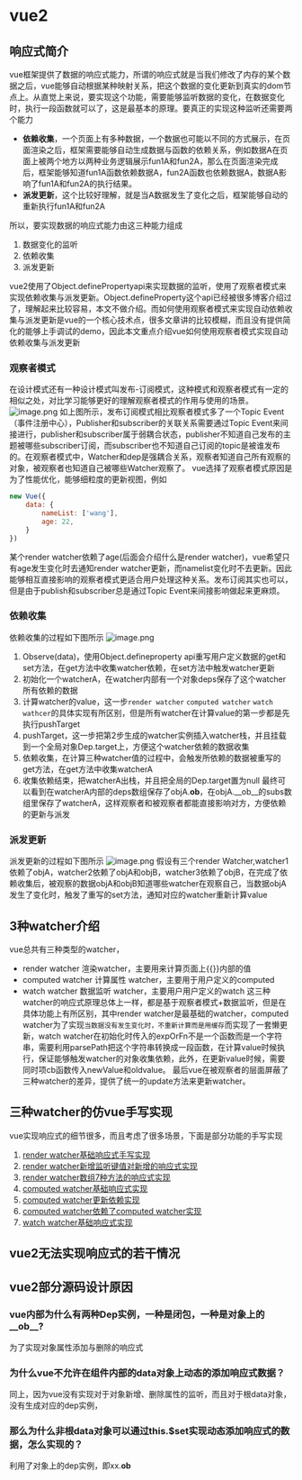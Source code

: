 # vue2

## 响应式简介

vue框架提供了数据的响应式能力，所谓的响应式就是当我们修改了内存的某个数据之后，vue能够自动根据某种映射关系，把这个数据的变化更新到真实的dom节点上。从直觉上来说，要实现这个功能，需要能够监听数据的变化，在数据变化时，执行一段函数就可以了，这是最基本的原理。要真正的实现这种监听还需要两个能力

* **依赖收集**，一个页面上有多种数据，一个数据也可能以不同的方式展示，在页面渲染之后，框架需要能够自动生成数据与函数的依赖关系，例如数据A在页面上被两个地方以两种业务逻辑展示fun1A和fun2A，那么在页面渲染完成后，框架能够知道fun1A函数依赖数据A，fun2A函数也依赖数据A，数据A影响了fun1A和fun2A的执行结果。
* **派发更新**，这个比较好理解，就是当A数据发生了变化之后，框架能够自动的重新执行fun1A和fun2A

所以，要实现数据的响应式能力由这三种能力组成

1. 数据变化的监听
2. 依赖收集
3. 派发更新

vue2使用了Object.definePropertyapi来实现数据的监听，使用了观察者模式来实现依赖收集与派发更新。Object.defineProperty这个api已经被很多博客介绍过了，理解起来比较容易，本文不做介绍。而如何使用观察者模式来实现自动依赖收集与派发更新是vue的一个核心技术点，很多文章讲的比较模糊，而且没有提供简化的能够上手调试的demo，因此本文重点介绍vue如何使用观察者模式实现自动依赖收集与派发更新

### 观察者模式

在设计模式还有一种设计模式叫发布-订阅模式，这种模式和观察者模式有一定的相似之处，对比学习能够更好的理解观察者模式的作用与使用的场景。
![image.png](http://101.133.143.249:3000/api/getImage/image_593f891a-d507-41d5-bef4-e73682919717.png)
如上图所示，发布订阅模式相比观察者模式多了一个Topic Event（事件注册中心），Publisher和subscriber的关联关系需要通过Topic Event来间接进行，publisher和subscriber属于弱耦合状态，publisher不知道自己发布的主题被哪些subscriber订阅，而subscriber也不知道自己订阅的topic是被谁发布的。在观察者模式中，Watcher和dep是强耦合关系，观察者知道自己所有观察的对象，被观察者也知道自己被哪些Watcher观察了。
vue选择了观察者模式原因是为了性能优化，能够细粒度的更新视图，例如

```javascript
new Vue({
    data: {
        nameList: ['wang'],
        age: 22,
    }
})
```

某个render watcher依赖了age(后面会介绍什么是render watcher)，vue希望只有age发生变化时去通知render watcher更新，而namelist变化时不去更新。因此能够相互直接影响的观察者模式更适合用户处理这种关系。发布订阅其实也可以，但是由于publish和subscriber总是通过Topic Event来间接影响做起来更麻烦。

### 依赖收集

依赖收集的过程如下图所示
![image.png](http://101.133.143.249:3000/api/getImage/image_6e413c9f-c534-4329-9f4b-368abf9ce9df.png)

1. Observe(data)，使用Object.defineproperty api重写用户定义数据的get和set方法，在get方法中收集watcher依赖，在set方法中触发watcher更新
2. 初始化一个watcherA，在watcher内部有一个对象deps保存了这个watcher所有依赖的数据
3. 计算watcher的value，这一步`render watcher` `computed watcher` `watch wathcer`的具体实现有所区别，但是所有watcher在计算value的第一步都是先执行pushTarget
4. pushTarget，这一步把第2步生成的watcher实例插入watcher栈，并且挂载到一个全局对象Dep.target上，方便这个watcher依赖的数据收集
5. 依赖收集，在计算三种watcher值的过程中，会触发所依赖的数据被重写的get方法，在get方法中收集watcherA
6. 收集依赖结束，把watcherA出栈，并且把全局的Dep.target置为null
   最终可以看到在watcherA内部的deps数组保存了objA.__ob__，在objA.__ob__的subs数组里保存了watcherA，这样观察者和被观察者都能直接影响对方，方便依赖的更新与派发

### 派发更新

派发更新的过程如下图所示
![image.png](http://101.133.143.249:3000/api/getImage/image_64109d98-cd41-4711-be6d-b39689243d16.png)
假设有三个render Watcher,watcher1依赖了objA，watcher2依赖了objA和objB，watcher3依赖了objB，在完成了依赖收集后，被观察的数据objA和objB知道哪些watcher在观察自己，当数据objA发生了变化时，触发了重写的set方法，通知对应的watcher重新计算value

## 3种watcher介绍

vue总共有三种类型的watcher，

* render watcher 渲染watcher，主要用来计算页面上{{}}内部的值
* computed watcher 计算属性 watcher，主要用于用户定义的computed
* watch watcher 数据监听 watcher，主要用户用户定义的watch
  这三种watcher的响应式原理总体上一样，都是基于观察者模式+数据监听，但是在具体功能上有所区别，其中render watcher是最基础的watcher，computed watcher为了实现`当数据没有发生变化时，不重新计算而是用缓存`而实现了一套懒更新，watch watcher在初始化时传入的expOrFn不是一个函数而是一个字符串，需要利用parsePath把这个字符串转换成一段函数，在计算value时候执行，保证能够触发watcher的对象收集依赖，此外，在更新value时候，需要同时项cb函数传入newValue和oldvalue。
  最后vue在被观察者的层面屏蔽了三种watcher的差异，提供了统一的update方法来更新watcher。

## 三种watcher的仿vue手写实现

vue实现响应式的细节很多，而且考虑了很多场景，下面是部分功能的手写实现

1. [render watcher基础响应式手写实现](https://github.com/shenjipo/vue-study/blob/master/1.reactive(1.base).html)
2. [render watcher新增监听键值对新增的响应式实现](https://github.com/shenjipo/vue-study/blob/master/1.reactive(2.%E5%AF%B9%E8%B1%A1%E9%94%AE%E6%96%B0%E5%A2%9E%E5%88%A0%E9%99%A4key%E7%9A%84%E5%93%8D%E5%BA%94%E5%BC%8F).html)
3. [render watcher数组7种方法的响应式实现](https://github.com/shenjipo/vue-study/blob/master/1.reactive(3.%E6%95%B0%E7%BB%84reactive).html)
4. [computed watcher基础响应式实现](https://github.com/shenjipo/vue-study/blob/master/3.computed(1.base).html)
5. [computed watcher更新依赖实现](https://github.com/shenjipo/vue-study/blob/master/3.computed(2.%E6%A0%B9%E6%8D%AE%E6%95%B0%E6%8D%AE%E5%8F%98%E5%8C%96%E6%9B%B4%E6%96%B0%E4%BE%9D%E8%B5%96).html)
6. [computed watcher依赖了computed watcher实现](https://github.com/shenjipo/vue-study/blob/master/3.computed(3.%E4%BE%9D%E8%B5%96%E4%BA%86%E8%AE%A1%E7%AE%97%E5%B1%9E%E6%80%A7%E7%9A%84%E8%AE%A1%E7%AE%97%E5%B1%9E%E6%80%A7).html)
7. [watch watcher基础响应式实现](https://github.com/shenjipo/vue-study/blob/master/4.Watch(1.base).html)

## vue2无法实现响应式的若干情况


## vue2部分源码设计原因

### vue内部为什么有两种Dep实例，一种是闭包，一种是对象上的__ob__?

为了实现对象属性添加与删除的响应式

### 为什么vue不允许在组件内部的data对象上动态的添加响应式数据？

同上，因为vue没有实现对于对象新增、删除属性的监听，而且对于根data对象，没有生成对应的dep实例，

### 那么为什么非根data对象可以通过this.$set实现动态添加响应式的数据，怎么实现的？

利用了对象上的dep实例，即xx.__ob__
